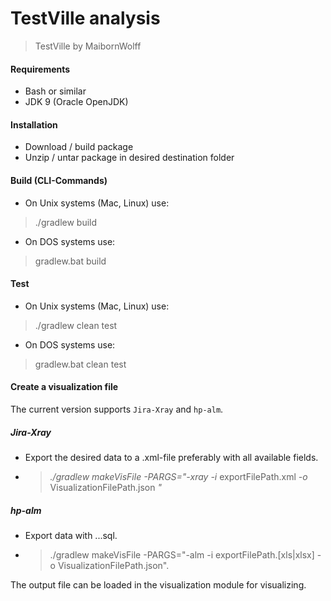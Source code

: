 # TestVille analysis

> TestVille by MaibornWolff

#### Requirements
* Bash or similar
* JDK 9 (Oracle OpenJDK)

#### Installation 
* Download / build package
* Unzip / untar package in desired destination folder

#### Build (CLI-Commands)
* On Unix systems (Mac, Linux) use:
> ./gradlew build

* On DOS systems use:
> gradlew.bat build

#### Test
* On Unix systems (Mac, Linux) use:
> ./gradlew clean test

* On DOS systems use:
> gradlew.bat clean test

#### Create a visualization file
The current version supports `Jira-Xray` and `hp-alm`.

##### Jira-Xray
* Export the desired data to a .xml-file preferably with all available fields.
* > *./gradlew makeVisFile -PARGS="-xray -i* exportFilePath.xml *-o* VisualizationFilePath.json *"*


##### hp-alm
* Export data with ...sql.
* > ./gradlew makeVisFile -PARGS="-alm -i exportFilePath.[xls|xlsx] -o VisualizationFilePath.json".

The output file can be loaded in the visualization module for visualizing.
